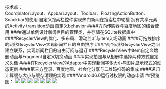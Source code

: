 技术点：<br>
CoordinatorLayout、AppbarLayout、Toolbar、FloatingActionButton、Snackbar的使用
自定义搜索栏控件实现热门新闻在搜索栏中轮播
拥有共享元素的Activity transition动画
自定义behavior
####方向传感器与百度地图的结合使用
####通过单例设计新闻栏目的管理类，并存储在SQLite数据库中
####RecyclerView的优化、多布局、滑动监听与item入场动画
####可拖拽排序的网格RecyclerView实现新闻栏目的自由排序
####两个网格RecyclerView之间建立联系，实现新闻栏目的自由订阅与退订
####RecyclerView中item自定义增删动画与Fragment自定义切换动画
####实现拍照与从相册中选择两种方式自定义头像
####在RecyclerView的Adapter中实现新闻字体大小与图片显示模式的动态更新
####第三方登录、百度地图、社会化分享与二维码扫码的集成
####递归计算缓存大小与缓存清理的实现
####Android6.0运行时权限的动态申请
##预览图：
![](https://github.com/taoyimin/New/raw/master/pic/1.jpg)
![](https://github.com/taoyimin/New/raw/master/pic/2.png)
![](https://github.com/taoyimin/New/raw/master/pic/3.png)
![](https://github.com/taoyimin/New/raw/master/pic/4.png)
![](https://github.com/taoyimin/New/raw/master/pic/5.png)
![](https://github.com/taoyimin/New/raw/master/pic/6.png)
![](https://github.com/taoyimin/New/raw/master/pic/7.png)
